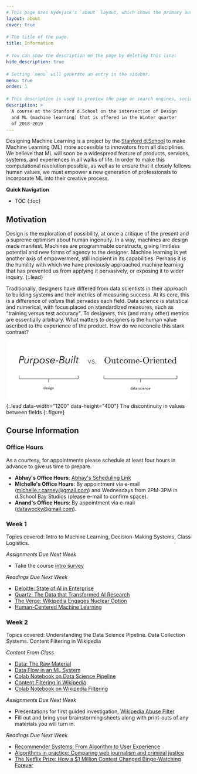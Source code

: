 ```yaml
---
# This page uses Hydejack's `about` layout, which shows the primary author's picture and about text at the top.
layout: about
cover: true

# The title of the page.
title: Information

# You can show the description on the page by deleting this line:
hide_description: true

# Setting `menu` will generate an entry in the sidebar.
menu: true
order: 1

# This description is used to preview the page on search engines, social media, etc.
description: >
  A course at the Stanford d.School on the intersection of Design
  and ML (machine learning) that is offered in the Winter quarter
  of 2018-2019
---
```


Designing Machine Learning is a project by the [Stanford d.School] to make Machine Learning (ML) more accessible to innovators from all disciplines. We believe that ML will soon be a widespread feature of products, services, systems, and experiences in all walks of life. In order to make this computational revolution possible, as well as to ensure that it closely follows human values, we must empower a new generation of professionals to incorporate ML into their creative process.

**Quick Navigation**
* TOC
{:toc}

## Motivation
Design is the exploration of possibility, at once a critique of the present and a supreme optimism about human ingenuity. In a way, machines are design made manifest. Machines are programmable constructs, giving limitless potential and new forms of agency to the designer. Machine learning is yet another axis of empowerment, still incipient in its capabilities. Perhaps it is the humility with which we have previously approached machine learning that has prevented us from applying it pervasively, or exposing it to wider inquiry.
{:.lead}

Traditionally, designers have differed from data scientists in their approach to building systems and their metrics of measuring success. At its core, this is a difference of _values_ that pervades each field. Data science is statistical and numerical, with focus placed on standardized measures, such as "training versus test accuracy". To designers, this (and many other) metrics are essentially arbitrary. What matters to designers is the human value ascribed to the experience of the product. How do we reconcile this stark contrast?

![Purpose-Built vs Outcome-Oriented](assets/img/information/purpose_vs_outcome.png){:.lead data-width="1200" data-height="400"}
The discontinuity in values between fields
{:.figure}

## Course Information

### Office Hours

As a courtesy, for appointments please schedule at least four hours in advance to give us time to prepare.

* **Abhay's Office Hours**: [Abhay's Scheduling Link]
* **Michelle's Office Hours**: By appointment via e-mail (michelle.r.carney@gmail.com) and Wednesdays from 2PM-3PM in d.School Bay Studios (please e-mail to confirm space). 
* **Anand's Office Hours**: By appointment via e-mail (datawocky@gmail.com).

[Abhay's Scheduling Link]: https://calendly.com/abhayka/office-hours/

### Week 1

Topics covered: Intro to Machine Learning, Decision-Making Systems, Class Logistics.

_Assignments Due Next Week_
* Take the course [intro survey](https://goo.gl/forms/lK4H0575xNES8Mox1)

_Readings Due Next Week_
* [Deloitte: State of AI in Enterprise]
* [Quartz: The Data that Transformed AI Research]
* [The Verge: Wikipedia Engages Nuclear Option]
* [Human-Centered Machine Learning]

[Deloitte: State of AI in Enterprise]: https://www2.deloitte.com/content/dam/insights/us/articles/4780_State-of-AI-in-the-enterprise/DI_State-of-AI-in-the-enterprise-2nd-ed.pdf
[Quartz: The Data that Transformed AI Research]: https://qz.com/1034972/the-data-that-changed-the-direction-of-ai-research-and-possibly-the-world/
[The Verge: Wikipedia Engages Nuclear Option]: https://www.theverge.com/2018/12/4/18125359/wikipedia-trump-admin-account-security-hack
[Human-Centered Machine Learning]: https://medium.com/google-design/human-centered-machine-learning-a770d10562cd 

### Week 2

Topics covered: Understanding the Data Science Pipeline. Data Collection Systems. Content Filtering in Wikipedia

_Content From Class_
* [Data: The Raw Material]
* [Data Flow in an ML System]
* [Colab Notebook on Data Science Pipeline]
* [Content Filtering in Wikipedia]
* [Colab Notebook on Wikipedia Filtering]

_Assignments Due Next Week_
* Presentations for first guided investigation, [Wikipedia Abuse Filter]
* Fill out and bring your brainstorming sheets along with print-outs of any materials you will turn in.

_Readings Due Next Week_
* [Recommender Systems: From Algorithm to User Experience]
* [Algorithms in practice: Comparing web journalism and criminal justice]
* [The Netflix Prize: How a $1 Million Contest Changed Binge-Watching Forever]

[Data: The Raw Material]: /assets/docs/Data_Collection.pptx
[Data Flow in an ML System]: /assets/docs/Data_Flow.pptx
[Colab Notebook on Data Science Pipeline]: https://colab.research.google.com/drive/16ih9JPh1FQi6_XETj2e4G4JYYI5Qe0BI?ts=5c400d66
[Content Filtering in Wikipedia]: /assets/docs/Content_Filtering_Wikipedia.pptx
[Colab Notebook on Wikipedia Filtering]: https://drive.google.com/a/stanford.edu/file/d/10Btsvt7TU3L9RR4Va_8pE6Upkmc-urK2/view?usp=sharing
[Wikipedia Abuse Filter]: https://docs.google.com/document/d/1aoXaOgUrgEtpvFxt-vZGKLrc6JXjWwU3HM69opsBo4s/edit?usp=sharing
[Recommender Systems: From Algorithm to User Experience]: https://link.springer.com/article/10.1007/s11257-011-9112-x
[Algorithms in practice: Comparing web journalism and criminal justice]: https://journals.sagepub.com/doi/abs/10.1177/2053951717718855
[The Netflix Prize: How a $1 Million Contest Changed Binge-Watching Forever]: https://www.thrillist.com/entertainment/nation/the-netflix-prize


[Stanford d.school]: http://dschool.stanford.edu